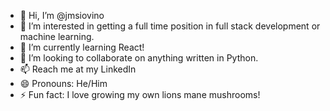- 👋 Hi, I’m @jmsiovino
- 👀 I’m interested in getting a full time position in full stack development or machine learning.
- 🌱 I’m currently learning React!
- 💞️ I’m looking to collaborate on anything written in Python.  
- 📫 Reach me at my LinkedIn
- 😄 Pronouns: He/Him
- ⚡ Fun fact: I love growing my own lions mane mushrooms!

<!---
jmsiovino/jmsiovino is a ✨ special ✨ repository because its `README.md` (this file) appears on your GitHub profile.
You can click the Preview link to take a look at your changes.
--->
